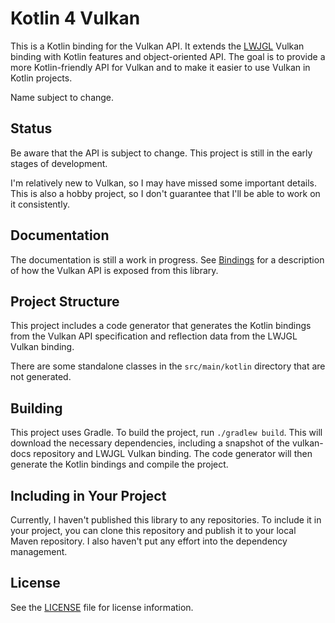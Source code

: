 # Kotlin 4 Vulkan

This is a Kotlin binding for the Vulkan API. It extends the [LWJGL](https://www.lwjgl.org/) Vulkan binding with Kotlin
features and object-oriented API. The goal is to provide a more Kotlin-friendly API for Vulkan and to make it easier to
use Vulkan in Kotlin projects.

Name subject to change.

## Status

Be aware that the API is subject to change. This project is still in the early stages of development.

I'm relatively new to Vulkan, so I may have missed some important details. This is also a hobby project, so I don't
guarantee that I'll be able to work on it consistently.

## Documentation

The documentation is still a work in progress. See [Bindings](docs/Bindings.md) for a description of how the Vulkan API
is exposed from this library.

## Project Structure

This project includes a code generator that generates the Kotlin bindings from the Vulkan API specification and
reflection data from the LWJGL Vulkan binding.

There are some standalone classes in the `src/main/kotlin` directory that are not generated.

## Building

This project uses Gradle. To build the project, run `./gradlew build`. This will download the necessary dependencies,
including a snapshot of the vulkan-docs repository and LWJGL Vulkan binding. The code generator will then generate the
Kotlin bindings and compile the project.

## Including in Your Project

Currently, I haven't published this library to any repositories. To include it in your project, you can clone this
repository and publish it to your local Maven repository. I also haven't put any effort into the dependency management.

## License

See the [LICENSE](LICENSE) file for license information.
